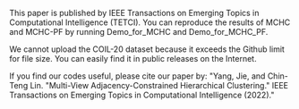 This paper is published by IEEE Transactions on Emerging Topics in Computational Intelligence (TETCI). You can reproduce the results of MCHC and MCHC-PF by running Demo_for_MCHC and Demo_for_MCHC_PF.

We cannot upload the COIL-20 dataset because it exceeds the Github limit for file size. You can easily find it in public releases on the Internet.

If you find our codes useful, please cite our paper by: "Yang, Jie, and Chin-Teng Lin. "Multi-View Adjacency-Constrained Hierarchical Clustering." IEEE Transactions on Emerging Topics in Computational Intelligence (2022)."
